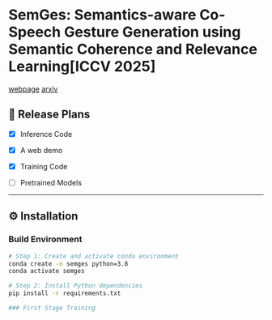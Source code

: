 # SemGes: Semantics-aware Co-Speech Gesture Generation using Semantic Coherence and Relevance Learning[ICCV 2025]

[webpage]( https://semgesture.github.io/.)
[arxiv]()

## 🧾 Release Plans

- [x] Inference Code  
- [x] A web demo  
- [x] Training Code  
- [ ] Pretrained Models  


---

## ⚙️ Installation

### Build Environment

```bash
# Step 1: Create and activate conda environment
conda create -n semges python=3.8
conda activate semges

# Step 2: Install Python dependencies
pip install -r requirements.txt

### First Stage Training

